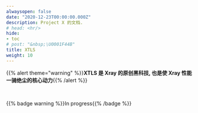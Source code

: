 ```yaml
---
alwaysopen: false
date: "2020-12-23T00:00:00.000Z"
description: Project X 的文档.
# head: <hr/>
hide:
- toc
# post: "&nbsp;\U0001F44B"
title: XTLS
weight: 10
---
```


{{% alert theme="warning" %}}**XTLS 是 Xray 的原创黑科技, 也是使 Xray 性能一骑绝尘的核心动力**{{% /alert %}}

<br />

{{% badge warning %}}In progress{{% /badge %}}